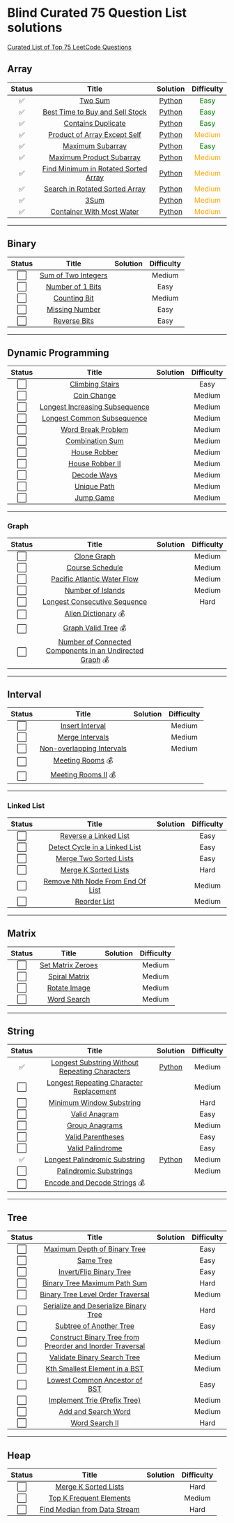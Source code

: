# Blind Curated 75 Question List solutions
[Curated List of Top 75 LeetCode Questions](https://www.teamblind.com/post/New-Year-Gift---Curated-List-of-Top-100-LeetCode-Questions-to-Save-Your-Time-OaM1orEU)

## Array

| **Status** | **Title**                                                                                                   | **Solution** | **Difficulty** |
|:----------:|:-----------------------------------------------------------------------------------------------------------:|:------------:|:--------------:|
| ✅         | [Two Sum](https://leetcode.com/problems/two-sum/)                                                           | [Python](https://github.com/pul-kit/75/blob/main/src/two-sum.py)            | <span style="color:green">Easy</span>                 |
| ✅         | [Best Time to Buy and Sell Stock](https://leetcode.com/problems/best-time-to-buy-and-sell-stock/)           | [Python](https://github.com/pul-kit/75/blob/main/src/best-time-to-buy-and-sell-stock.py)             | <span style="color:green">Easy</span>              |
| ✅         | [Contains Duplicate](https://leetcode.com/problems/contains-duplicate/)                                     | [Python](https://github.com/pul-kit/75/blob/main/src/contains-duplicate.py)             | <span style="color:green">Easy</span>                 |
| ✅         | [Product of Array Except Self](https://leetcode.com/problems/product-of-array-except-self/)                 | [Python](https://github.com/pul-kit/75/blob/main/src/product-of-array-except-self.py)             | <span style="color:orange">Medium</span>              |
| ✅         | [Maximum Subarray](https://leetcode.com/problems/maximum-subarray/)                                         | [Python](https://github.com/pul-kit/75/blob/main/src/maximum-subarray.py)             | <span style="color:green">Easy</span>                 |
| ✅         | [Maximum Product Subarray](https://leetcode.com/problems/maximum-product-subarray/)                         | [Python](https://github.com/pul-kit/75/blob/main/src/maximum-product-subarray.py)             | <span style="color:orange">Medium</span>                 |
| ✅         | [Find Minimum in Rotated Sorted Array](https://leetcode.com/problems/find-minimum-in-rotated-sorted-array/) | [Python](https://github.com/pul-kit/75/blob/main/src/find-minimum-in-rotated-sorted-array.py)             | <span style="color:orange">Medium</span>                  |
| ✅         | [Search in Rotated Sorted Array](https://leetcode.com/problems/search-in-rotated-sorted-array/)             | [Python](https://github.com/pul-kit/75/blob/main/src/search-in-rotated-sorted-array.py)             | <span style="color:orange">Medium</span>                  |
| ✅         | [3Sum](https://leetcode.com/problems/3sum/)                                                                 | [Python](https://github.com/pul-kit/75/blob/main/src/3sum.py)             | <span style="color:orange">Medium</span>                  |
| ✅         | [Container With Most Water](https://leetcode.com/problems/container-with-most-water/)                       | [Python](https://github.com/pul-kit/75/blob/main/src/container-with-most-water.py)             | <span style="color:orange">Medium</span>                  |

---

## Binary

| **Status** | **Title**                                                                 | **Solution** | **Difficulty** |
|:----------:|:-------------------------------------------------------------------------:|:------------:|:--------------:|
| ⬜️         | [Sum of Two Integers](https://leetcode.com/problems/sum-of-two-integers/) |              | Medium         |
| ⬜️         | [Number of 1 Bits](https://leetcode.com/problems/number-of-1-bits/)       |              | Easy           |
| ⬜️         | [Counting Bit](https://leetcode.com/problems/counting-bits/)              |              | Medium         |
| ⬜️         | [Missing Number](https://leetcode.com/problems/missing-number/)           |              | Easy           |
| ⬜️         | [Reverse Bits](https://leetcode.com/problems/reverse-bits/)               |              | Easy           |

---

## Dynamic Programming

| **Status** | **Title**                                                                                       | **Solution** | **Difficulty** |
|:----------:|:-----------------------------------------------------------------------------------------------:|:------------:|:--------------:|
| ⬜️         | [Climbing Stairs](https://leetcode.com/problems/climbing-stairs/)                               |              | Easy           |
| ⬜️         | [Coin Change](https://leetcode.com/problems/coin-change/)                                       |              | Medium         |
| ⬜️         | [Longest Increasing Subsequence](https://leetcode.com/problems/longest-increasing-subsequence/) |              | Medium         |
| ⬜️         | [Longest Common Subsequence](https://leetcode.com/problems/longest-common-subsequence/)         |              | Medium         |
| ⬜️         | [Word Break Problem](https://leetcode.com/problems/word-break/)                                 |              | Medium         |
| ⬜️         | [Combination Sum](https://leetcode.com/problems/combination-sum-iv/)                            |              | Medium         |
| ⬜️         | [House Robber](https://leetcode.com/problems/house-robber/)                                     |              | Medium         |
| ⬜️         | [House Robber II](https://leetcode.com/problems/house-robber-ii/)                               |              | Medium         |
| ⬜️         | [Decode Ways](https://leetcode.com/problems/decode-ways/)                                       |              | Medium         |
| ⬜️         | [Unique Path](https://leetcode.com/problems/unique-paths/)                                      |              | Medium         |
| ⬜️         | [Jump Game](https://leetcode.com/problems/jump-game/)                                           |              | Medium         |

---

### Graph

| **Status** | **Title**                                                                                                                                                | **Solution** | **Difficulty** |
|:----------:|:--------------------------------------------------------------------------------------------------------------------------------------------------------:|:------------:|:--------------:|
| ⬜️         | [Clone Graph](https://leetcode.com/problems/clone-graph/)                                                                                                |              | Medium         |
| ⬜️         | [Course Schedule](https://leetcode.com/problems/course-schedule/)                                                                                        |              | Medium         |
| ⬜️         | [Pacific Atlantic Water Flow](https://leetcode.com/problems/pacific-atlantic-water-flow/)                                                                |              | Medium         |
| ⬜️         | [Number of Islands](https://leetcode.com/problems/number-of-islands/)                                                                                    |              | Medium         |
| ⬜️         | [Longest Consecutive Sequence](https://leetcode.com/problems/longest-consecutive-sequence/)                                                              |              | Hard           |
| ⬜️         | [Alien Dictionary](https://leetcode.com/problems/alien-dictionary/) :moneybag:                                                                           |              |                |
| ⬜️         | [Graph Valid Tree](https://leetcode.com/problems/graph-valid-tree/) :moneybag:                                                                           |              |                |
| ⬜️         | [Number of Connected Components in an Undirected Graph](https://leetcode.com/problems/number-of-connected-components-in-an-undirected-graph/) :moneybag: |              |                |

---

## Interval

| **Status** | **Title**                                                                             | **Solution** | **Difficulty** |
|:----------:|:-------------------------------------------------------------------------------------:|:------------:|:--------------:|
| ⬜️         | [Insert Interval](https://leetcode.com/problems/insert-interval/)                     |              | Medium         |
| ⬜️         | [Merge Intervals](https://leetcode.com/problems/merge-intervals/)                     |              | Medium         |
| ⬜️         | [Non-overlapping Intervals](https://leetcode.com/problems/non-overlapping-intervals/) |              | Medium         |
| ⬜️         | [Meeting Rooms](https://leetcode.com/problems/meeting-rooms/) :moneybag:              |              |                |
| ⬜️         | [Meeting Rooms II](https://leetcode.com/problems/meeting-rooms-ii/) :moneybag:        |              |                |


---

### Linked List

| **Status** | **Title**                                                                                           | **Solution** | **Difficulty** |
|:----------:|:---------------------------------------------------------------------------------------------------:|:------------:|:--------------:|
| ⬜️         | [Reverse a Linked List](https://leetcode.com/problems/reverse-linked-list/)                         |              | Easy           |
| ⬜️         | [Detect Cycle in a Linked List](https://leetcode.com/problems/linked-list-cycle/)                   |              | Easy           |
| ⬜️         | [Merge Two Sorted Lists](https://leetcode.com/problems/merge-two-sorted-lists/)                     |              | Easy           |
| ⬜️         | [Merge K Sorted Lists](https://leetcode.com/problems/merge-k-sorted-lists/)                         |              | Hard           |
| ⬜️         | [Remove Nth Node From End Of List](https://leetcode.com/problems/remove-nth-node-from-end-of-list/) |              | Medium         |
| ⬜️         | [Reorder List](https://leetcode.com/problems/reorder-list/)                                         |              | Medium         |

---

## Matrix

| **Status** | **Title**                                                             | **Solution** | **Difficulty** |
|:----------:|:---------------------------------------------------------------------:|:------------:|:--------------:|
| ⬜️         | [Set Matrix Zeroes](https://leetcode.com/problems/set-matrix-zeroes/) |              | Medium         |
| ⬜️         | [Spiral Matrix](https://leetcode.com/problems/spiral-matrix/)         |              | Medium         |
| ⬜️         | [Rotate Image](https://leetcode.com/problems/rotate-image/)           |              | Medium         |
| ⬜️         | [Word Search](https://leetcode.com/problems/word-search/)             |              | Medium         |


---

## String

| **Status** | **Title**                                                                                                                       | **Solution** | **Difficulty** |
|:----------:|:-------------------------------------------------------------------------------------------------------------------------------:|:------------:|:--------------:|
| ✅         | [Longest Substring Without Repeating Characters](https://leetcode.com/problems/longest-substring-without-repeating-characters/) | [Python](https://github.com/pul-kit/75/blob/main/src/longest-substring-without-repeating-characters.py)             | Medium         |
| ⬜️         | [Longest Repeating Character Replacement](https://leetcode.com/problems/longest-repeating-character-replacement/)               |              | Medium         |
| ⬜️         | [Minimum Window Substring](https://leetcode.com/problems/minimum-window-substring/)                                             |              | Hard           |
| ⬜️         | [Valid Anagram](https://leetcode.com/problems/valid-anagram/)                                                                   |              | Easy           |
| ⬜️         | [Group Anagrams](https://leetcode.com/problems/group-anagrams/)                                                                 |              | Medium         |
| ⬜️         | [Valid Parentheses](https://leetcode.com/problems/valid-parentheses/)                                                           |              | Easy           |
| ⬜️         | [Valid Palindrome](https://leetcode.com/problems/valid-palindrome/)                                                             |              | Easy           |
| ✅         | [Longest Palindromic Substring](https://leetcode.com/problems/longest-palindromic-substring/)                                   | [Python](https://github.com/pul-kit/75/blob/main/src/longest-palindromic-substring.py)             | Medium         |
| ⬜️         | [Palindromic Substrings](https://leetcode.com/problems/palindromic-substrings/)                                                 |              | Medium         |
| ⬜️         | [Encode and Decode Strings](https://leetcode.com/problems/encode-and-decode-strings/) :moneybag:                                |              |                |


---

## Tree

| **Status** | **Title**                                                                                                                                             | **Solution** | **Difficulty** |
|:----------:|:-----------------------------------------------------------------------------------------------------------------------------------------------------:|:------------:|:--------------:|
| ⬜️         | [Maximum Depth of Binary Tree](https://leetcode.com/problems/maximum-depth-of-binary-tree/)                                                           |              | Easy           |
| ⬜️         | [Same Tree](https://leetcode.com/problems/same-tree/)                                                                                                 |              | Easy           |
| ⬜️         | [Invert/Flip Binary Tree](https://leetcode.com/problems/invert-binary-tree/)                                                                          |              | Easy           |
| ⬜️         | [Binary Tree Maximum Path Sum](https://leetcode.com/problems/binary-tree-maximum-path-sum/)                                                           |              | Hard           |
| ⬜️         | [Binary Tree Level Order Traversal](https://leetcode.com/problems/binary-tree-level-order-traversal/)                                                 |              | Medium         |
| ⬜️         | [Serialize and Deserialize Binary Tree](https://leetcode.com/problems/serialize-and-deserialize-binary-tree/)                                         |              | Hard           |
| ⬜️         | [Subtree of Another Tree](https://leetcode.com/problems/subtree-of-another-tree/)                                                                     |              | Easy           |
| ⬜️         | [Construct Binary Tree from Preorder and Inorder Traversal](https://leetcode.com/problems/construct-binary-tree-from-preorder-and-inorder-traversal/) |              | Medium         |
| ⬜️         | [Validate Binary Search Tree](https://leetcode.com/problems/validate-binary-search-tree/)                                                             |              | Medium         |
| ⬜️         | [Kth Smallest Element in a BST](https://leetcode.com/problems/kth-smallest-element-in-a-bst/)                                                         |              | Medium         |
| ⬜️         | [Lowest Common Ancestor of BST](https://leetcode.com/problems/lowest-common-ancestor-of-a-binary-search-tree/)                                        |              | Easy           |
| ⬜️         | [Implement Trie (Prefix Tree)](https://leetcode.com/problems/implement-trie-prefix-tree/)                                                             |              | Medium         |
| ⬜️         | [Add and Search Word](https://leetcode.com/problems/add-and-search-word-data-structure-design/)                                                       |              | Medium         |
| ⬜️         | [Word Search II](https://leetcode.com/problems/word-search-ii/)                                                                                       |              | Hard           |

---

## Heap

| **Status** | **Title**                                                                                   | **Solution** | **Difficulty** |
|:----------:|:-------------------------------------------------------------------------------------------:|:------------:|:--------------:|
| ⬜️         | [Merge K Sorted Lists](https://leetcode.com/problems/merge-k-sorted-lists/)                 |              | Hard           |
| ⬜️         | [Top K Frequent Elements](https://leetcode.com/problems/top-k-frequent-elements/)           |              | Medium         |
| ⬜️         | [Find Median from Data Stream](https://leetcode.com/problems/find-median-from-data-stream/) |              | Hard           |
